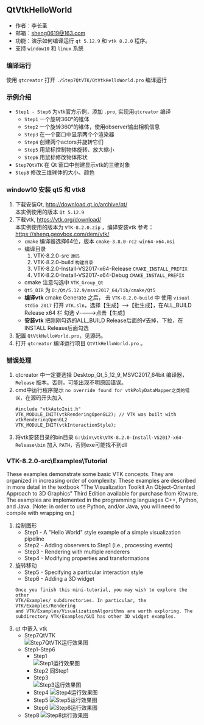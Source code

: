 ## QtVtkHelloWorld

- 作者：李长圣
- 邮箱：sheng0619@163.com
- 功能：演示如何编译运行 `qt 5.12.9` 和 `vtk 8.2.0` 程序。
- 支持 `window10` 和 `linux` 系统

### 编译运行
使用 `qtcreator` 打开 `./Step7QtVTK/QtVtkHelloWorld.pro` 编译运行

### 示例介绍
- `Step1 - Step6` 为vtk官方示例，添加 `.pro`, 实现用`qtcreator` 编译
    - `Step1` 一个旋转360°的锥体
    - `Step2` 一个旋转360°的锥体，使用observer输出相机信息
    - `Step3` 在一个窗口中显示两个个渲染器
    - `Step4` 创建两个actors并旋转它们
    - `Step5` 用鼠标控制物体旋转、放大缩小
    - `Step6` 用鼠标修改物体形状
- `Step7QtVTK` 在 Qt 窗口中创建显示vtk的三维对象
- `Step8` 修改三维球体的大小、颜色

### window10 安装 qt5 和 vtk8

1.  下载安装Qt, http://download.qt.io/archive/qt/  
    本实例使用的版本 `Qt 5.12.9`
2. 下载vtk, https://vtk.org/download/  
    本实例使用的版本为 `VTK-8.2.0.zip` ，编译安装vtk 参考：https://sheng.geovbox.com/dem/vtk/ 
    - `cmake` 编译器选择64位，版本 `cmake-3.8.0-rc2-win64-x64.msi`
    - 编译目录
        1. VTK-8.2.0-src `源码`
        2. VTK-8.2.0-build `构建目录`
        3. VTK-8.2.0-Install-VS2017-x64-Release `CMAKE_INSTALL_PREFIX`
        4. VTK-8.2.0-Install-VS2017-x64-Debug `CMAKE_INSTALL_PREFIX`
    - cmake 注意勾选中 `VTK_Group_Qt`
    - `Qt5_DIR` 为 `D:/Qt/5.12.9/msvc2017_64/lib/cmake/Qt5`
    - **编译vtk** cmake Generate 之后， 去 `VTK-8.2.0-build` 中 使用 `visual stdio 2017` 打开 `VTK.sln`，选择【生成】-->【批生成】，在ALL_BUILD  Release x64 栏 勾选 √---->点击【生成】
    - **安装vtk** 把刚刚勾选的ALL_BUILD Release后面的√去掉，下拉，在INSTALL Release后面勾选
3. 配置 `QtVtkHelloWorld.pro`，见源码。
4. 打开 `qtcreator` 编译运行项目 `QtVtkHelloWorld.pro` 。

### 错误处理

1. qtcreator 中一定要选择 Desktop_Qt_5_12_9_MSVC2017_64bit 编译器， `Release` 版本。否则，可能出现不明原因错误。
2. cmd中运行程序提示 `no override found for vtkPolyDataMapper之类的错误`，在源码开头加入
    ```
    #include "vtkAutoInit.h"
    VTK_MODULE_INIT(vtkRenderingOpenGL2); // VTK was built with vtkRenderingOpenGL2
    VTK_MODULE_INIT(vtkInteractionStyle);
    ```
3. 将vtk安装目录的bin目录 `G:\bin\vtk\VTK-8.2.0-Install-VS2017-x64-Release\bin` 加入 `PATH`，否则exe可能找不到dll

### VTK-8.2.0-src\Examples\Tutorial

These examples demonstrate some basic VTK concepts. They are organized in
increasing order of complexity. These examples are described in more detail
in the textbook "The Visualization Toolkit An Object-Oriented Approach to 3D
Graphics" Third Edition available for purchase from Kitware. The examples are
implemented in the programming languages C++, Python, and Java. (Note:
in order to use Python, and/or Java, you will need to compile with
wrapping on.)

1. 绘制图形
    * Step1 - A "Hello World" style example of a simple visualization pipeline
    * Step2 - Adding observers to Step1 (i.e., processing events)
    * Step3 - Rendering with multiple renderers
    * Step4 - Modifying properties and transformations
2. 旋转移动
    * Step5 - Specifying a particular interaction style
    * Step6 - Adding a 3D widget
    ```
    Once you finish this mini-tutorial, you may wish to explore the other
    VTK/Examples/ subdirectories. In particular, the VTK/Examples/Rendering
    and VTK/Examples/VisualizationAlgorithms are worth exploring. The
    subdirectory VTK/Examples/GUI has other 3D widget examples.
    ```
3. qt 中嵌入 vtk  
    - Step7QtVTK  
    ![Step7QtVTK运行效果图](https://git.nju.edu.cn/demsheng/QtVTKHelloWorld/-/raw/main/showcase.png)
    - Step1-Step6
        * Step1  
        ![Step1运行效果图](https://git.nju.edu.cn/demsheng/QtVTKHelloWorld/-/raw/main/Step1Cone/Step1.PNG)
        * Step2 同Step1
        * Step3  
        ![Step3运行效果图](https://git.nju.edu.cn/demsheng/QtVTKHelloWorld/-/raw/main/Step3/Step3.PNG)
        * Step4
        ![Step4运行效果图](https://git.nju.edu.cn/demsheng/QtVTKHelloWorld/-/raw/main/Step4/Step4.PNG)
        * Step5
        ![Step5运行效果图](https://git.nju.edu.cn/demsheng/QtVTKHelloWorld/-/raw/main/Step5/Step5.png)
        * Step6
        ![Step6运行效果图](https://git.nju.edu.cn/demsheng/QtVTKHelloWorld/-/raw/main/Step6/Step6.PNG)
    - Step8
    ![Step8运行效果图](https://git.nju.edu.cn/demsheng/QtVTKHelloWorld/-/raw/main/Step8/Step8.PNG)



